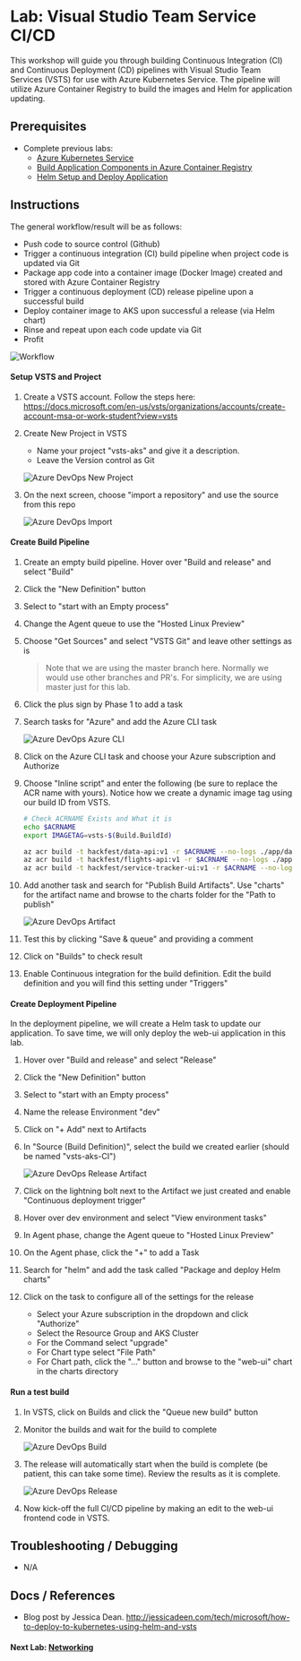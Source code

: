 # Lab: Visual Studio Team Service CI/CD

This workshop will guide you through building Continuous Integration (CI) and Continuous Deployment (CD) pipelines with Visual Studio Team Services (VSTS) for use with Azure Kubernetes Service. The pipeline will utilize Azure Container Registry to build the images and Helm for application updating. 

## Prerequisites 

* Complete previous labs:
    * [Azure Kubernetes Service](../../create-aks-cluster/README.md)
    * [Build Application Components in Azure Container Registry](../../build-application/README.md)
    * [Helm Setup and Deploy Application](../../helm-setup-deploy/README.md)

## Instructions

The general workflow/result will be as follows:

* Push code to source control (Github)
* Trigger a continuous integration (CI) build pipeline when project code is updated via Git
* Package app code into a container image (Docker Image) created and stored with Azure Container Registry
* Trigger a continuous deployment (CD) release pipeline upon a successful build
* Deploy container image to AKS upon successful a release (via Helm chart)
* Rinse and repeat upon each code update via Git
* Profit

![Workflow](workflow.png)

#### Setup VSTS and Project

1. Create a VSTS account. Follow the steps here: https://docs.microsoft.com/en-us/vsts/organizations/accounts/create-account-msa-or-work-student?view=vsts 

2. Create New Project in VSTS

    * Name your project "vsts-aks" and give it a description.
    * Leave the Version control as Git

    ![Azure DevOps New Project](vsts-new-project.png)

3. On the next screen, choose "import a repository" and use the source from this repo

    ![Azure DevOps Import](vsts-import.png)

#### Create Build Pipeline

1. Create an empty build pipeline. Hover over "Build and release" and select "Build"
2. Click the "New Definition" button
3. Select to "start with an Empty process"
4. Change the Agent queue to use the "Hosted Linux Preview"
5. Choose "Get Sources" and select "VSTS Git" and leave other settings as is

    > Note that we are using the master branch here. Normally we would use other branches and PR's. For simplicity, we are using master just for this lab.

6. Click the plus sign by Phase 1 to add a task
7. Search tasks for "Azure" and add the Azure CLI task

    ![Azure DevOps Azure CLI](vsts-azurecli.png)

8. Click on the Azure CLI task and choose your Azure subscription and Authorize
9. Choose "Inline script" and enter the following (be sure to replace the ACR name with yours). Notice how we create a dynamic image tag using our build ID from VSTS.

    ```bash
    # Check ACRNAME Exists and What it is
    echo $ACRNAME
    export IMAGETAG=vsts-$(Build.BuildId)

    az acr build -t hackfest/data-api:v1 -r $ACRNAME --no-logs ./app/data-api
    az acr build -t hackfest/flights-api:v1 -r $ACRNAME --no-logs ./app/flights-api
    az acr build -t hackfest/service-tracker-ui:v1 -r $ACRNAME --no-logs ./app/service-tracker-ui    
    ```

10. Add another task and search for "Publish Build Artifacts". Use "charts" for the artifact name and browse to the charts folder for the "Path to publish"

    ![Azure DevOps Artifact](vsts-artifact.png)

11. Test this by clicking "Save & queue" and providing a comment

12. Click on "Builds" to check result

13. Enable Continuous integration for the build definition. Edit the build definition and you will find this setting under "Triggers"

#### Create Deployment Pipeline

In the deployment pipeline, we will create a Helm task to update our application. To save time, we will only deploy the web-ui application in this lab.

1. Hover over "Build and release" and select "Release"

2. Click the "New Definition" button

3. Select to "start with an Empty process"

4. Name the release Environment "dev"

5. Click on "+ Add" next to Artifacts

6. In "Source (Build Definition)", select the build we created earlier (should be named "vsts-aks-CI")

    ![Azure DevOps Release Artifact](vsts-release-artifact.png)

7. Click on the lightning bolt next to the Artifact we just created and enable "Continuous deployment trigger"

8. Hover over dev environment and select "View environment tasks"

9. In Agent phase, change the Agent queue to "Hosted Linux Preview"

10. On the Agent phase, click the "+" to add a Task

11. Search for "helm" and add the task called "Package and deploy Helm charts"

12. Click on the task to configure all of the settings for the release

    * Select your Azure subscription in the dropdown and click "Authorize"
    * Select the Resource Group and AKS Cluster
    * For the Command select "upgrade"
    * For Chart type select "File Path"
    * For Chart path, click the "..." button and browse to the "web-ui" chart in the charts directory

#### Run a test build

1. In VSTS, click on Builds and click the "Queue new build" button

2. Monitor the builds and wait for the build to complete

    ![Azure DevOps Build](vsts-build.png)

3. The release will automatically start when the build is complete (be patient, this can take some time). Review the results as it is complete.

    ![Azure DevOps Release](vsts-release.png)

4. Now kick-off the full CI/CD pipeline by making an edit to the web-ui frontend code in VSTS.

## Troubleshooting / Debugging

* N/A

## Docs / References

* Blog post by Jessica Dean. http://jessicadeen.com/tech/microsoft/how-to-deploy-to-kubernetes-using-helm-and-vsts 

#### Next Lab: [Networking](../../networking/README.md)